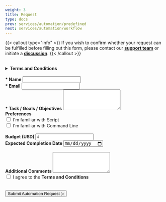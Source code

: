 ```yaml
---
weight: 3
title: Request
type: docs
prev: services/automation/predefined
next: services/automation/workflow
---
```


{{< callout type="info" >}}
  If you wish to confirm whether your request can be fulfilled before filling out this form, please contact our [**support team**](mailto:naiive@email.com) or initiate a [**discussion**](https://github.com/orgs/naiiveprojects/discussions).
{{< /callout >}}

<br>

<details class="inline-flex items-center rounded-lg gap-2 px-3 py-1
text-gray-600 dark:text-gray-400 bg-gray-400 dark:bg-neutral-800 dark:border-neutral-800
border hover:border-gray-400 dark:hover:text-gray-400 dark:hover:border-gray-600
transition-all ease-in duration-200"
>
  <summary><b>Terms and Conditions</b></summary>
    <p>By submitting this form, you agree to the following terms and conditions:
    <ul>
        <li>You agree to provide accurate and truthful information in this form.</li>
        <li>You understand that the information you provide will be used to process your service request.</li>
        <li>You agree to our <a href="./../../../information/legal/privacy_policy" target="_blank" rel="noopener noreferrer"><b>privacy policy</b></a> and how your data will be handled.</li>
        <li>You understand that the submission of this form does not guarantee the provision of services and is subject to review.</li>
    </ul>
    <p>Please review our full <a href="./../../../information/legal/term_and_condition" target="_blank" rel="noopener noreferrer"><b>terms and conditions</b></a> and <a href="./../../../information/legal/privacy_policy" target="_blank" rel="noopener noreferrer"><b>privacy policy</b></a> on our website for more details. If you have any questions or concerns, please contact our <a href="mailto:naiive@email.com" target="_blank" rel="noopener noreferrer"><b>support team</b></a> or initiate a <a href="https://github.com/orgs/naiiveprojects/discussions" target="_blank" rel="noopener noreferrer"><b>discussion</b></a>.</p><br>
</details>

<!-- Form -->
<form method="post" action="https://forms.un-static.com/forms/52271846cf4b54917da930b7448e48dbd8178d1d">
  <br> <!-- name -->
  <label for="name">
  <b>* Name</b>
  </label>
  <input
  type="text"
  id="name"
  name="name" required
  class="shadow-sm rounded-lg block w-full p-2
bg-gray-400 dark:bg-neutral-800 dark:border-neutral-800
  border hover:border-gray-400 dark:hover:text-gray-400 dark:hover:border-gray-600
  transition-all ease-in duration-200;"
  >
  <br> <!-- email -->
  <label for="email">
  <b>* Email</b>
  </label>
  <input
  type="email"
  id="email"
  name="email" required
  class="mx-auto shadow-sm rounded-lg block w-full p-2
  bg-gray-400 dark:bg-neutral-800 dark:border-neutral-800
  border hover:border-gray-400 dark:hover:text-gray-400 dark:hover:border-gray-600
  transition-all ease-in duration-200;"
  >
  <br> <!-- description -->
  <label for="description">
  <b>* Task / Goals / Objectives</b>
  </label>
  <textarea
  id="description"
  name="description"
  rows="4" required
  class="mx-auto shadow-sm rounded-lg block w-full p-2
  bg-gray-400 dark:bg-neutral-800 dark:border-neutral-800
  border hover:border-gray-400 dark:hover:text-gray-400 dark:hover:border-gray-600
  transition-all ease-in duration-200;"
  ></textarea>
  <br> <!-- Check boxes | preferences -->
  <label for="preferences" class="text-gray-600 dark:text-gray-400">
  <b>Preferences</b>
  </label>
  <div class="mx-auto w-full gap-2">
    <input type="checkbox" id="script" name="script">
    <label for="script" class="text-gray-600 dark:text-gray-400">I'm familiar with Script</label>
    <br>
    <input type="checkbox" id="terminal" name="terminal">
    <label for="terminal" class="text-gray-600 dark:text-gray-400">I'm familiar with Command Line</label>
  </div>
  <br>
  <div class="flex mx-auto w-full gap-2">
    <div class="mx-auto w-full">
      <!-- Spin boxes | budget -->
      <label for="budget" class="text-gray-600 dark:text-gray-400">
      <b>Budget (USD)</b>
      </label>
      <input
      type="number"
      id="budget"
      name="budget"
      placeholder="4"
      min="4"
      class="mx-auto shadow-sm rounded-lg block w-full p-2
      bg-gray-400 dark:bg-neutral-800 dark:border-neutral-800
      border hover:border-gray-400 dark:hover:text-gray-400 dark:hover:border-gray-600
      transition-all ease-in duration-200;"
      >
    </div>
    <div class="mx-auto w-full">
      <!-- date -->
      <label for="completion-date" class="text-gray-600 dark:text-gray-400">
      <b>Expected Completion Date</b>
      </label>
      <input
      type="date"
      id="completion-date"
      name="completion-date"
      class="shadow-sm rounded-lg block w-full p-2
      bg-gray-400 dark:bg-neutral-800 dark:border-neutral-800
      border hover:border-gray-400 dark:hover:text-gray-400 dark:hover:border-gray-600
      transition-all ease-in duration-200;"
      >
    </div>
  </div>
  <br>
  <!-- comments -->
  <label for="comments" class="text-gray-600 dark:text-gray-400">
  <b>Additional Comments</b>
  </label>
  <textarea
  id="comments"
  name="comments"
  rows="4"
  class="mx-auto shadow-sm rounded-lg block w-full p-2
  bg-gray-400 dark:bg-neutral-800 dark:border-neutral-800
  border hover:border-gray-400 dark:hover:text-gray-400 dark:hover:border-gray-600
  transition-all ease-in duration-200;"
  ></textarea>
  <br>
  <div class="text-center">
    <label for="agree_terms">
      <input type="checkbox" id="agree_terms" name="agree_terms" required>
      I agree to the <b>Terms and Conditions</b>
    </label>
    <br>
    <br>
    <div
    class="g-recaptcha"
    data-sitekey="6LcxLrAoAAAAAF2mIoTAJjUutoTM-I-UyQWeAmT-"
    data-callback="recaptchaCallback"
    style="margin:auto; max-width:305px; display: none;"
    ></div>
    <br>
    <input
    type="submit"
    id="submit"
    value="Submit Automation Request ▷"
    class="btn btn-default hidden font-medium cursor-pointer px-4 py-1.5 rounded-lg text-center
    text-white inline-block bg-primary-600 hover:bg-primary-700
    focus:outline-none focus:ring-4 focus:ring-primary-300
    dark:bg-primary-600 dark:hover:bg-primary-700 dark:focus:ring-primary-800
    transition-all ease-in duration-200"
    >
  </div>
</form>

<script src="https://www.google.com/recaptcha/api.js" async defer></script>

<script>
  document.getElementById("agree_terms").addEventListener("change", function () {
    var recaptcha = document.querySelector(".g-recaptcha");
    if (this.checked) {
      recaptcha.style.display = "block";
    } else {
      recaptcha.style.display = "none";
    }
  });
  function recaptchaCallback() {
      var btnSubmit = document.getElementById("submit");
      if ( btnSubmit.classList.contains("hidden") ) {
          btnSubmit.classList.remove("hidden");
          btnSubmitclassList.add("show");
      }
  }
</script>
